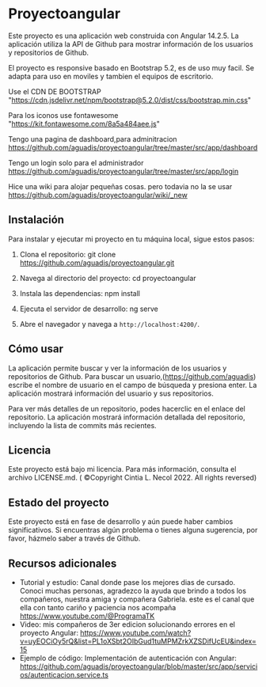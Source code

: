 # Proyectoangular

Este proyecto es una aplicación web construida con Angular 14.2.5. La aplicación utiliza la API de Github para mostrar información de los usuarios y repositorios de Github.

El proyecto es responsive basado en Bootstrap 5.2, es de uso muy facil. Se adapta para uso en moviles y tambien el equipos de escritorio.

Use el CDN DE BOOTSTRAP "https://cdn.jsdelivr.net/npm/bootstrap@5.2.0/dist/css/bootstrap.min.css"

Para los iconos use fontawesome "https://kit.fontawesome.com/8a5a484aee.js"

Tengo una pagina de dashboard,para adminitracion  https://github.com/aguadis/proyectoangular/tree/master/src/app/dashboard

Tengo un login solo para el administrador https://github.com/aguadis/proyectoangular/tree/master/src/app/login

Hice una wiki para alojar pequeñas cosas. pero todavia no la se usar https://github.com/aguadis/proyectoangular/wiki/_new



## Instalación

Para instalar y ejecutar mi proyecto en tu máquina local, sigue estos pasos:

1. Clona el repositorio:
git clone https://github.com/aguadis/proyectoangular.git


2. Navega al directorio del proyecto:
cd proyectoangular


3. Instala las dependencias:
npm install


4. Ejecuta el servidor de desarrollo:
ng serve


5. Abre el navegador y navega a `http://localhost:4200/`.


## Cómo usar

La aplicación permite buscar y ver la información de los usuarios y repositorios de Github. Para buscar un usuario,(https://github.com/aguadis) escribe el nombre de usuario en el campo de búsqueda y presiona enter. La aplicación mostrará información del usuario y sus repositorios.

Para ver más detalles de un repositorio, podes hacerclic en el enlace del repositorio. La aplicación mostrará información detallada del repositorio, incluyendo la lista de commits más recientes.


## Licencia

Este proyecto está bajo mi licencia. Para más información, consulta el archivo LICENSE.md.
( ©Copyright Cintia L. Necol 2022. All rights reversed)


## Estado del proyecto

Este proyecto está en fase de desarrollo y aún puede haber cambios significativos. Si encuentras algún problema o tienes alguna sugerencia, por favor, házmelo saber a través de Github.

## Recursos adicionales

- Tutorial y estudio:  Canal donde pase los mejores dias de cursado. Conoci muchas personas, agradezco la ayuda que brindo a todos los compañeros, nuestra amiga y compañera Gabriela. este es el canal que ella con tanto cariño y paciencia nos acompaña https://www.youtube.com/@ProgramaTK
- Video: mis compañeros de 3er edicion solucionando errores en el proyecto Angular: https://www.youtube.com/watch?v=uyEOCiOy5rQ&list=PL1oXSbt2OIbGud1tuMPMZrkXZSDifUcEU&index=15
- Ejemplo de código: Implementación de autenticación con Angular: https://github.com/aguadis/proyectoangular/blob/master/src/app/servicios/autenticacion.service.ts

